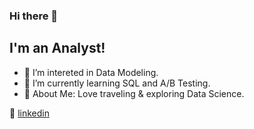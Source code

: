 ### Hi there 👋

## I'm an Analyst!

- 🔭  I’m intereted in Data Modeling.
- 🌱  I’m currently learning SQL and A/B Testing.
- 💜  About Me: Love traveling & exploring Data Science.

👔 [linkedin][linkedin]

[linkedin]: https://www.linkedin.com/in/xinyue-liu-237641169/
